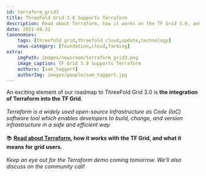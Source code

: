 ```yaml
---
id: terraform_grid3
title: ThreeFold Grid 3.0 Supports Terraform
description: Read about Terraform, how it works on the TF Grid 3.0, and what it means for grid users.
date: 2021-08-31
taxonomies:
    tags: [threefold_grid,threefold_cloud,update,technology]
    news-category: [foundation,cloud,farming]
extra:
    imgPath: images/newsroom/terraform_grid3.png
    image_caption: TF Grid 3.0 Supports Terraform
    authors: [sam_taggart]
    authorImg: images/people/sam_taggart.jpg
---
```


An exciting element of our roadmap to ThreeFold Grid 3.0 is **the integration of Terraform into the TF Grid**.
<br/>
<br/>
*Terraform is a widely used open-source Infrastructure as Code (IaC) software tool which enables developers to build, change, and version infrastructure in a safe and efficient way.*
<br/>
<br/>
📚 **[Read about Terraform](https://forum.threefold.io/t/threefold-grid-3-0-supports-terraform/1184), how it works with the TF Grid, and what it means for grid users.**
<br/>
<br/>
*Keep an eye out for the Terraform demo coming tomorrow. We’ll also discuss on the community call!*